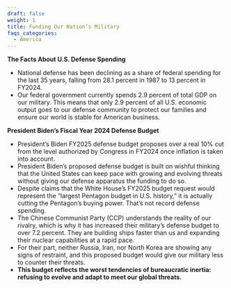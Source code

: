 ```yaml
---
draft: false
weight: 1
title: Funding Our Nation’s Military
faqs_categories:
  - America
---
```

**The Facts About U.S. Defense Spending**

* National defense has been declining as a share of federal spending for the last 35 years, falling from 28.1 percent in 1987 to 13 percent in FY2024.
* Our federal government currently spends 2.9 percent of total GDP on our military. This means that only 2.9 percent of all U.S. economic output goes to our defense community to protect our families and ensure our world is stable for American business.

**President Biden’s Fiscal Year 2024 Defense Budget**

* President’s Biden FY2025 defense budget proposes over a real 10% cut from the level authorized by Congress in FY2024 once inflation is taken into account.
* President Biden’s proposed defense budget is built on wishful thinking that the United States can keep pace with growing and evolving threats without giving our defense apparatus the funding to do so.
* Despite claims that the White House’s FY2025 budget request would represent the “largest Pentagon budget in U.S. history,” it is actually cutting the Pentagon’s buying power. That’s not record defense spending.
* The Chinese Communist Party (CCP) understands the reality of our rivalry, which is why it has increased their military’s defense budget to over 7.2 percent. They are building ships faster than us and expanding their nuclear capabilities at a rapid pace.
* For their part, neither Russia, Iran, nor North Korea are showing any signs of restraint, and this proposed budget would give our military less to counter their threats.
* **This budget reflects the worst tendencies of bureaucratic inertia: refusing to evolve and adapt to meet our global threats.**